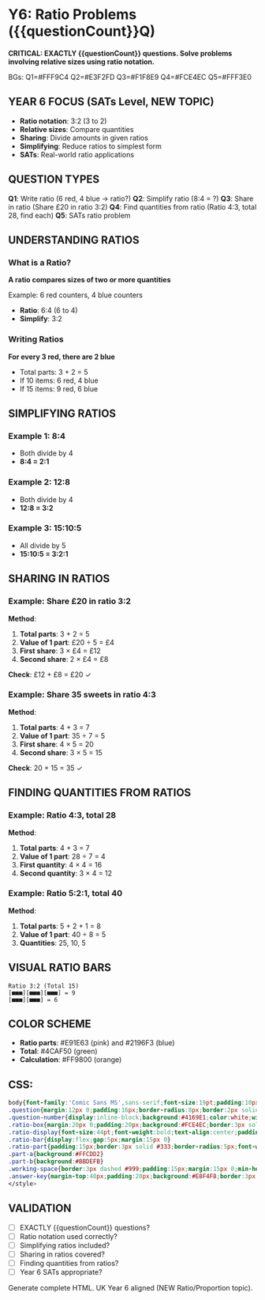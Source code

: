 # Y6: Ratio Problems ({{questionCount}}Q)

**CRITICAL: EXACTLY {{questionCount}} questions. Solve problems involving relative sizes using ratio notation.**

BGs: Q1=#FFF9C4 Q2=#E3F2FD Q3=#F1F8E9 Q4=#FCE4EC Q5=#FFF3E0

## YEAR 6 FOCUS (SATs Level, NEW TOPIC)
- **Ratio notation**: 3:2 (3 to 2)
- **Relative sizes**: Compare quantities
- **Sharing**: Divide amounts in given ratios
- **Simplifying**: Reduce ratios to simplest form
- **SATs**: Real-world ratio applications

## QUESTION TYPES
**Q1**: Write ratio (6 red, 4 blue → ratio?)
**Q2**: Simplify ratio (8:4 = ?)
**Q3**: Share in ratio (Share £20 in ratio 3:2)
**Q4**: Find quantities from ratio (Ratio 4:3, total 28, find each)
**Q5**: SATs ratio problem

## UNDERSTANDING RATIOS

### What is a Ratio?
**A ratio compares sizes of two or more quantities**

Example: 6 red counters, 4 blue counters
- **Ratio**: 6:4 (6 to 4)
- **Simplify**: 3:2

### Writing Ratios
**For every 3 red, there are 2 blue**
- Total parts: 3 + 2 = 5
- If 10 items: 6 red, 4 blue
- If 15 items: 9 red, 6 blue

## SIMPLIFYING RATIOS

### Example 1: 8:4
- Both divide by 4
- **8:4 = 2:1**

### Example 2: 12:8
- Both divide by 4
- **12:8 = 3:2**

### Example 3: 15:10:5
- All divide by 5
- **15:10:5 = 3:2:1**

## SHARING IN RATIOS

### Example: Share £20 in ratio 3:2

**Method**:
1. **Total parts**: 3 + 2 = 5
2. **Value of 1 part**: £20 ÷ 5 = £4
3. **First share**: 3 × £4 = £12
4. **Second share**: 2 × £4 = £8

**Check**: £12 + £8 = £20 ✓

### Example: Share 35 sweets in ratio 4:3

**Method**:
1. **Total parts**: 4 + 3 = 7
2. **Value of 1 part**: 35 ÷ 7 = 5
3. **First share**: 4 × 5 = 20
4. **Second share**: 3 × 5 = 15

**Check**: 20 + 15 = 35 ✓

## FINDING QUANTITIES FROM RATIOS

### Example: Ratio 4:3, total 28

**Method**:
1. **Total parts**: 4 + 3 = 7
2. **Value of 1 part**: 28 ÷ 7 = 4
3. **First quantity**: 4 × 4 = 16
4. **Second quantity**: 3 × 4 = 12

### Example: Ratio 5:2:1, total 40

**Method**:
1. **Total parts**: 5 + 2 + 1 = 8
2. **Value of 1 part**: 40 ÷ 8 = 5
3. **Quantities**: 25, 10, 5

## VISUAL RATIO BARS

```
Ratio 3:2 (Total 15)
[■■■][■■■][■■■] = 9
[■■■][■■■] = 6
```

## COLOR SCHEME
- **Ratio parts**: #E91E63 (pink) and #2196F3 (blue)
- **Total**: #4CAF50 (green)
- **Calculation**: #FF9800 (orange)

## CSS:
```css
body{font-family:'Comic Sans MS',sans-serif;font-size:19pt;padding:10px;line-height:1.6}
.question{margin:12px 0;padding:16px;border-radius:8px;border:2px solid #ddd}
.question-number{display:inline-block;background:#4169E1;color:white;width:38px;height:38px;line-height:38px;text-align:center;border-radius:50%;margin-right:8px;font-weight:bold;font-size:18pt}
.ratio-box{margin:20px 0;padding:20px;background:#FCE4EC;border:3px solid #E91E63;border-radius:8px}
.ratio-display{font-size:44pt;font-weight:bold;text-align:center;padding:20px;font-family:'Courier New',monospace;color:#E91E63}
.ratio-bar{display:flex;gap:5px;margin:15px 0}
.ratio-part{padding:15px;border:3px solid #333;border-radius:5px;font-weight:bold;text-align:center}
.part-a{background:#FFCDD2}
.part-b{background:#BBDEFB}
.working-space{border:3px dashed #999;padding:15px;margin:15px 0;min-height:120px;background:#FAFAFA;border-radius:8px}
.answer-key{margin-top:40px;padding:20px;background:#E8F4F8;border:3px solid #4169E1;border-radius:8px;page-break-before:always}
</style>
```

## VALIDATION
- [ ] EXACTLY {{questionCount}} questions?
- [ ] Ratio notation used correctly?
- [ ] Simplifying ratios included?
- [ ] Sharing in ratios covered?
- [ ] Finding quantities from ratios?
- [ ] Year 6 SATs appropriate?

Generate complete HTML. UK Year 6 aligned (NEW Ratio/Proportion topic).
